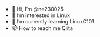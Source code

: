 - 👋 Hi, I’m @ne230025
- 👀 I’m interested in Linux
- 🌱 I’m currently learning LinuxC101
- 📫 How to reach me Qiita

<!---
ne230025/ne230025 is a ✨ special ✨ repository because its `README.md` (this file) appears on your GitHub profile.
You can click the Preview link to take a look at your changes.
--->
